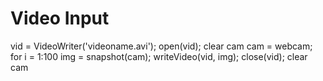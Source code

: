 # Video Input

vid = VideoWriter('videoname.avi');
open(vid);
clear cam
cam = webcam;
for i = 1:100 
img = snapshot(cam);
writeVideo(vid, img);
close(vid);
clear cam
